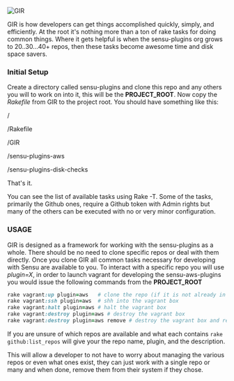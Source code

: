 ![GIR](http://www.roomwithamoose.com/pictures/official/gir_suit_stand_optimized.jpg)

GIR is how developers can get things accomplished quickly, simply, and efficiently.  At the root it's nothing more than a ton of rake tasks for doing common things.  Where it gets helpful is when the sensu-plugins org grows to 20..30...40+ repos, then these tasks become awesome time and disk space savers.  

### Initial Setup

Create a directory called sensu-plugins and clone this repo and any others you will to work on into it, this will be the **PROJECT_ROOT**.  Now copy the *Rakefile* from GIR to the project root.  You should have something like this:

/

/Rakefile

/GIR

/sensu-plugins-aws

/sensu-plugins-disk-checks

That's it.

You can see the list of available tasks using Rake -T.  Some of the tasks, primarily the Github ones, require a Github token with Admin rights but many of the others can be executed with no or very minor configuration.


### USAGE

GIR is designed as a framework for working with the sensu-plugins as a whole.  There should be no need to clone specific repos or deal with them directly.  Once you clone GIR all common tasks necessary for developing with Sensu are available to you.  To interact with a specific repo you will use *plugin=X*, in order to launch vagrant for developing the sensu-aws-plugins you would issue the following commands from the **PROJECT_ROOT**

```ruby
rake vagrant:up plugin=aws   # clone the repo (if it is not already in PROJECT_ROOT and start the included default vagrant box
rake vagrant:ssh plugin=aws  # shh into the vagrant box
rake vagrant:halt plugin=aws # halt the vagrant box
rake vagrant:destroy plugin=aws # destroy the vagrant box
rake vagrant:destroy plugin=aws remove # destroy the vagrant box and remove the copy of the local repo
```

If you are unsure of which repos are available and what each contains `rake github:list_repos` will give your the repo name, plugin, and the description.

This will allow a developer to not have to worry about managing the various repos or even what ones exist, they can just work with a single repo or many and when done, remove them from their system if they chose.

